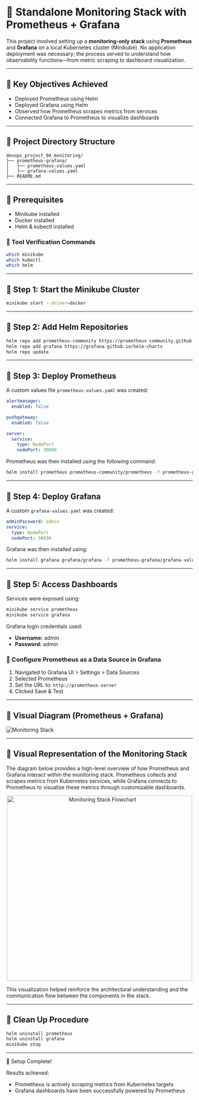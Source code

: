 # 🔗 Standalone Monitoring Stack with Prometheus + Grafana

This project involved setting up a **monitoring-only stack** using **Prometheus** and **Grafana** on a local Kubernetes cluster (Minikube). No application deployment was necessary; the process served to understand how observability functions—from metric scraping to dashboard visualization.

---

## 🔗 Key Objectives Achieved

* Deployed Prometheus using Helm
* Deployed Grafana using Helm
* Observed how Prometheus scrapes metrics from services
* Connected Grafana to Prometheus to visualize dashboards

---

## 🔗 Project Directory Structure

```
devops_project_04_monitoring/
├── prometheus-grafana/
│   ├── prometheus-values.yaml
│   ├── grafana-values.yaml
├── README.md
```

---

## 🔗 Prerequisites

* Minikube installed
* Docker installed
* Helm & kubectl installed

### 🔗 Tool Verification Commands

```bash
which minikube
which kubectl
which helm
```

---

## 🔗 Step 1: Start the Minikube Cluster

```bash
minikube start --driver=docker
```

---

## 🔗 Step 2: Add Helm Repositories

```bash
helm repo add prometheus-community https://prometheus-community.github.io/helm-charts
helm repo add grafana https://grafana.github.io/helm-charts
helm repo update
```

---

## 🔗 Step 3: Deploy Prometheus

A custom values file `prometheus-values.yaml` was created:

```yaml
alertmanager:
  enabled: false

pushgateway:
  enabled: false

server:
  service:
    type: NodePort
    nodePort: 30090
```

Prometheus was then installed using the following command:

```bash
helm install prometheus prometheus-community/prometheus -f prometheus-grafana/prometheus-values.yaml
```

---

## 🔗 Step 4: Deploy Grafana

A custom `grafana-values.yaml` was created:

```yaml
adminPassword: admin
service:
  type: NodePort
  nodePort: 30030
```

Grafana was then installed using:

```bash
helm install grafana grafana/grafana -f prometheus-grafana/grafana-values.yaml
```

---

## 🔗 Step 5: Access Dashboards

Services were exposed using:

```bash
minikube service prometheus
minikube service grafana
```

Grafana login credentials used:

* **Username:** admin
* **Password:** admin

### 🔗 Configure Prometheus as a Data Source in Grafana

1. Navigated to Grafana UI > Settings > Data Sources
2. Selected Prometheus
3. Set the URL to: `http://prometheus-server`
4. Clicked Save & Test

---

## 🔗 Visual Diagram (Prometheus + Grafana)

![Monitoring Stack](monitoring_stack_diagram.png)

---

## 🔗 Visual Representation of the Monitoring Stack

The diagram below provides a high-level overview of how Prometheus and Grafana interact within the monitoring stack. Prometheus collects and scrapes metrics from Kubernetes services, while Grafana connects to Prometheus to visualize these metrics through customizable dashboards.

<p align="center">
  <img src="monitoring_stack_diagram.png" alt="Monitoring Stack Flowchart" width="500"/>
</p>

This visualization helped reinforce the architectural understanding and the communication flow between the components in the stack.

---

## 🔗 Clean Up Procedure

```bash
helm uninstall prometheus
helm uninstall grafana
minikube stop
```

---

🔗 Setup Complete!

Results achieved:

* Prometheus is actively scraping metrics from Kubernetes targets
* Grafana dashboards have been successfully powered by Prometheus
